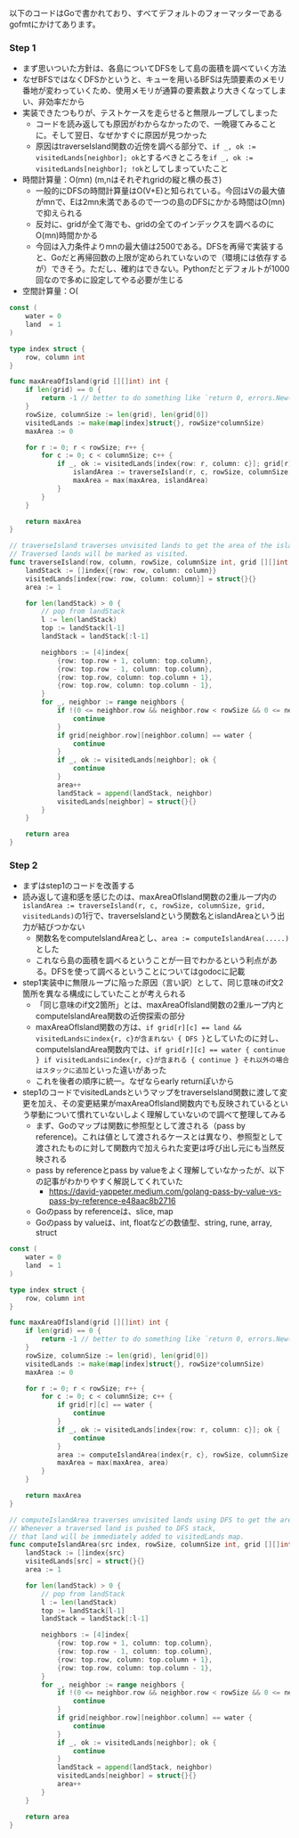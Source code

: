 以下のコードはGoで書かれており、すべてデフォルトのフォーマッターであるgofmtにかけてあります。

### Step 1
- まず思いついた方針は、各島についてDFSをして島の面積を調べていく方法
- なぜBFSではなくDFSかというと、キューを用いるBFSは先頭要素のメモリ番地が変わっていくため、使用メモリが通算の要素数より大きくなってしまい、非効率だから
- 実装できたつもりが、テストケースを走らせると無限ループしてしまった
  - コードを読み返しても原因がわからなかったので、一晩寝てみることに。そして翌日、なぜかすぐに原因が見つかった
  - 原因はtraverseIsland関数の近傍を調べる部分で、`if _, ok := visitedLands[neighbor]; ok`とするべきところを`if _, ok := visitedLands[neighbor]; !ok`としてしまっていたこと
- 時間計算量：O(mn) (m,nはそれぞれgridの縦と横の長さ)
  - 一般的にDFSの時間計算量はO(V+E)と知られている。今回はVの最大値がmnで、Eは2mn未満であるので一つの島のDFSにかかる時間はO(mn)で抑えられる
  - 反対に、gridが全て海でも、gridの全てのインデックスを調べるのにO(mn)時間かかる
  - 今回は入力条件よりmnの最大値は2500である。DFSを再帰で実装すると、Goだと再帰回数の上限が定められていないので（環境には依存するが）できそう。ただし、確約はできない。Pythonだとデフォルトが1000回なので多めに設定してやる必要が生じる
- 空間計算量：O(

```Go
const (
	water = 0
	land  = 1
)

type index struct {
	row, column int
}

func maxAreaOfIsland(grid [][]int) int {
	if len(grid) == 0 {
		return -1 // better to do something like `return 0, errors.New("grid is empty")`
	}
	rowSize, columnSize := len(grid), len(grid[0])
	visitedLands := make(map[index]struct{}, rowSize*columnSize)
	maxArea := 0

	for r := 0; r < rowSize; r++ {
		for c := 0; c < columnSize; c++ {
			if _, ok := visitedLands[index{row: r, column: c}]; grid[r][c] == land && !ok {
				islandArea := traverseIsland(r, c, rowSize, columnSize, grid, visitedLands)
				maxArea = max(maxArea, islandArea)
			}
		}
	}

	return maxArea
}

// traverseIsland traverses unvisited lands to get the area of the island.
// Traversed lands will be marked as visited.
func traverseIsland(row, column, rowSize, columnSize int, grid [][]int, visitedLands map[index]struct{}) int {
	landStack := []index{{row: row, column: column}}
	visitedLands[index{row: row, column: column}] = struct{}{}
	area := 1

	for len(landStack) > 0 {
		// pop from landStack
		l := len(landStack)
		top := landStack[l-1]
		landStack = landStack[:l-1]

		neighbors := [4]index{
			{row: top.row + 1, column: top.column},
			{row: top.row - 1, column: top.column},
			{row: top.row, column: top.column + 1},
			{row: top.row, column: top.column - 1},
		}
		for _, neighbor := range neighbors {
			if !(0 <= neighbor.row && neighbor.row < rowSize && 0 <= neighbor.column && neighbor.column < columnSize) {
				continue
			}
			if grid[neighbor.row][neighbor.column] == water {
				continue
			}
			if _, ok := visitedLands[neighbor]; ok {
				continue
			}
			area++
			landStack = append(landStack, neighbor)
			visitedLands[neighbor] = struct{}{}
		}
	}

	return area
}
```

### Step 2
- まずはstep1のコードを改善する
- 読み返して違和感を感じたのは、maxAreaOfIsland関数の2重ループ内の`islandArea := traverseIsland(r, c, rowSize, columnSize, grid, visitedLands)`の1行で、traverseIslandという関数名とislandAreaという出力が結びつかない
  - 関数名をcomputeIslandAreaとし、`area := computeIslandArea(.....)`とした
  - これなら島の面積を調べるということが一目でわかるという利点がある。DFSを使って調べるということについてはgodocに記載
- step1実装中に無限ループに陥った原因（言い訳）として、同じ意味のif文2箇所を異なる構成にしていたことが考えられる
  - 「同じ意味のif文2箇所」とは、maxAreaOfIsland関数の2重ループ内とcomputeIslandArea関数の近傍探索の部分
  - maxAreaOfIsland関数の方は、`if grid[r][c] == land && visitedLandsにindex{r, c}が含まれない { DFS }`としていたのに対し、
computeIslandArea関数内では、`if grid[r][c] == water { continue } if visitedLandsにindex{r, c}が含まれる { continue } それ以外の場合はスタックに追加`といった違いがあった
  - これを後者の順序に統一。なぜならearly returnぽいから
- step1のコードでvisitedLandsというマップをtraverseIsland関数に渡して変更を加え、その変更結果がmaxAreaOfIsland関数内でも反映されているという挙動について慣れていないしよく理解していないので調べて整理してみる
  - まず、Goのマップは関数に参照型として渡される（pass by reference)。これは値として渡されるケースとは異なり、参照型として渡されたものに対して関数内で加えられた変更は呼び出し元にも当然反映される
  - pass by referenceとpass by valueをよく理解していなかったが、以下の記事がわかりやすく解説してくれていた
    - https://david-yappeter.medium.com/golang-pass-by-value-vs-pass-by-reference-e48aac8b2716
  - Goのpass by referenceは、slice, map
  - Goのpass by valueは、int, floatなどの数値型、string, rune, array, struct

```Go
const (
	water = 0
	land  = 1
)

type index struct {
	row, column int
}

func maxAreaOfIsland(grid [][]int) int {
	if len(grid) == 0 {
		return -1 // better to do something like `return 0, errors.New()`
	}
	rowSize, columnSize := len(grid), len(grid[0])
	visitedLands := make(map[index]struct{}, rowSize*columnSize)
	maxArea := 0

	for r := 0; r < rowSize; r++ {
		for c := 0; c < columnSize; c++ {
			if grid[r][c] == water {
				continue
			}
			if _, ok := visitedLands[index{row: r, column: c}]; ok {
				continue
			}
			area := computeIslandArea(index{r, c}, rowSize, columnSize, grid, visitedLands)
			maxArea = max(maxArea, area)
		}
	}

	return maxArea
}

// computeIslandArea traverses unvisited lands using DFS to get the area of the island.
// Whenever a traversed land is pushed to DFS stack,
// that land will be immediately added to visitedLands map.
func computeIslandArea(src index, rowSize, columnSize int, grid [][]int, visitedLands map[index]struct{}) int {
	landStack := []index{src}
	visitedLands[src] = struct{}{}
	area := 1

	for len(landStack) > 0 {
		// pop from landStack
		l := len(landStack)
		top := landStack[l-1]
		landStack = landStack[:l-1]

		neighbors := [4]index{
			{row: top.row + 1, column: top.column},
			{row: top.row - 1, column: top.column},
			{row: top.row, column: top.column + 1},
			{row: top.row, column: top.column - 1},
		}
		for _, neighbor := range neighbors {
			if !(0 <= neighbor.row && neighbor.row < rowSize && 0 <= neighbor.column && neighbor.column < columnSize) {
				continue
			}
			if grid[neighbor.row][neighbor.column] == water {
				continue
			}
			if _, ok := visitedLands[neighbor]; ok {
				continue
			}
			landStack = append(landStack, neighbor)
			visitedLands[neighbor] = struct{}{}
			area++
		}
	}

	return area
}
```
